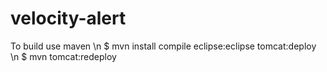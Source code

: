 velocity-alert
==============

To build use maven \n
$ mvn install compile eclipse:eclipse tomcat:deploy \n
$ mvn tomcat:redeploy
